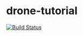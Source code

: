 # drone-tutorial



[![Build Status](http://drone:8080/api/badges/pai-jk/drone-tutorial/status.svg)](http://drone:8080/pai-jk/drone-tutorial)